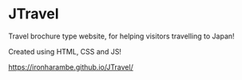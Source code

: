 # JTravel

Travel brochure type website, for helping visitors travelling to Japan!

Created using HTML, CSS and JS!

https://ironharambe.github.io/JTravel/
